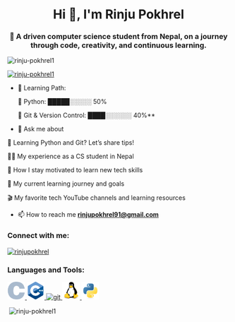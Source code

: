<h1 align="center">Hi 👋, I'm Rinju Pokhrel</h1>
<h3 align="center">🚀 A driven computer science student from Nepal, on a journey through code, creativity, and continuous learning.</h3>

<p align="left"> <img src="https://komarev.com/ghpvc/?username=rinju-pokhrel1&label=Profile%20views&color=0e75b6&style=flat" alt="rinju-pokhrel1" /> </p>

<p align="left"> <a href="https://github.com/ryo-ma/github-profile-trophy"><img src="https://github-profile-trophy.vercel.app/?username=rinju-pokhrel1" alt="rinju-pokhrel1" /></a> </p>

- 🌱  Learning Path:

  🎯 Python: █████░░░░░ 50%

  🎯 Git & Version Control: ████░░░░░░ 40%**

- 💬 Ask me about
  
 🧩 Learning Python and Git? Let’s share tips!
 
 👩‍💻 My experience as a CS student in Nepal
 
 🧠 How I stay motivated to learn new tech skills
 
 🌱 My current learning journey and goals
 
 🎬 My favorite tech YouTube channels and learning resources

- 📫 How to reach me **rinjupokhrel91@gmail.com**

<h3 align="left">Connect with me:</h3>
<p align="left">
<a href="https://linkedin.com/in/rinjupokhrel" target="blank"><img align="center" src="https://raw.githubusercontent.com/rahuldkjain/github-profile-readme-generator/master/src/images/icons/Social/linked-in-alt.svg" alt="rinjupokhrel" height="30" width="40" /></a>
</p>

<h3 align="left">Languages and Tools:</h3>
<p align="left"> <a href="https://www.cprogramming.com/" target="_blank" rel="noreferrer"> <img src="https://raw.githubusercontent.com/devicons/devicon/master/icons/c/c-original.svg" alt="c" width="40" height="40"/> </a> <a href="https://www.w3schools.com/cpp/" target="_blank" rel="noreferrer"> <img src="https://raw.githubusercontent.com/devicons/devicon/master/icons/cplusplus/cplusplus-original.svg" alt="cplusplus" width="40" height="40"/> </a> <a href="https://git-scm.com/" target="_blank" rel="noreferrer"> <img src="https://www.vectorlogo.zone/logos/git-scm/git-scm-icon.svg" alt="git" width="40" height="40"/> </a> <a href="https://www.linux.org/" target="_blank" rel="noreferrer"> <img src="https://raw.githubusercontent.com/devicons/devicon/master/icons/linux/linux-original.svg" alt="linux" width="40" height="40"/> </a> <a href="https://www.python.org" target="_blank" rel="noreferrer"> <img src="https://raw.githubusercontent.com/devicons/devicon/master/icons/python/python-original.svg" alt="python" width="40" height="40"/> </a> </p>

<p>&nbsp;<img align="center" src="https://github-readme-stats.vercel.app/api?username=rinju-pokhrel1&show_icons=true&locale=en" alt="rinju-pokhrel1" /></p>
